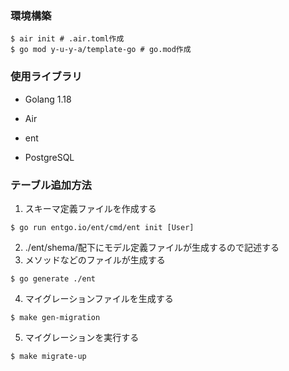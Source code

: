 ### 環境構築

```shell:
$ air init # .air.toml作成
$ go mod y-u-y-a/template-go # go.mod作成
```

### 使用ライブラリ

- Golang 1.18
- Air
- ent

- PostgreSQL

### テーブル追加方法

1. スキーマ定義ファイルを作成する

```shell:
$ go run entgo.io/ent/cmd/ent init [User]
```

2. ./ent/shema/配下にモデル定義ファイルが生成するので記述する
3. メソッドなどのファイルが生成する

```shell:
$ go generate ./ent
```

4. マイグレーションファイルを生成する

```shell:
$ make gen-migration
```

5. マイグレーションを実行する

```shell:
$ make migrate-up
```
